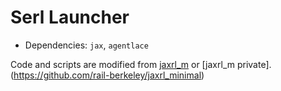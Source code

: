 # Serl Launcher

 - Dependencies: `jax`, `agentlace`

Code and scripts are modified from [jaxrl_m](https://github.com/dibyaghosh/jaxrl_m) or [jaxrl_m private].(https://github.com/rail-berkeley/jaxrl_minimal)
